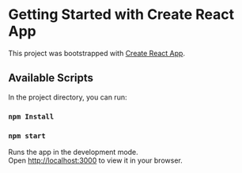 # Getting Started with Create React App

This project was bootstrapped with [Create React App](https://github.com/facebook/create-react-app).

## Available Scripts

In the project directory, you can run:

### `npm Install`

### `npm start`

Runs the app in the development mode.\
Open [http://localhost:3000](http://localhost:3000) to view it in your browser.
